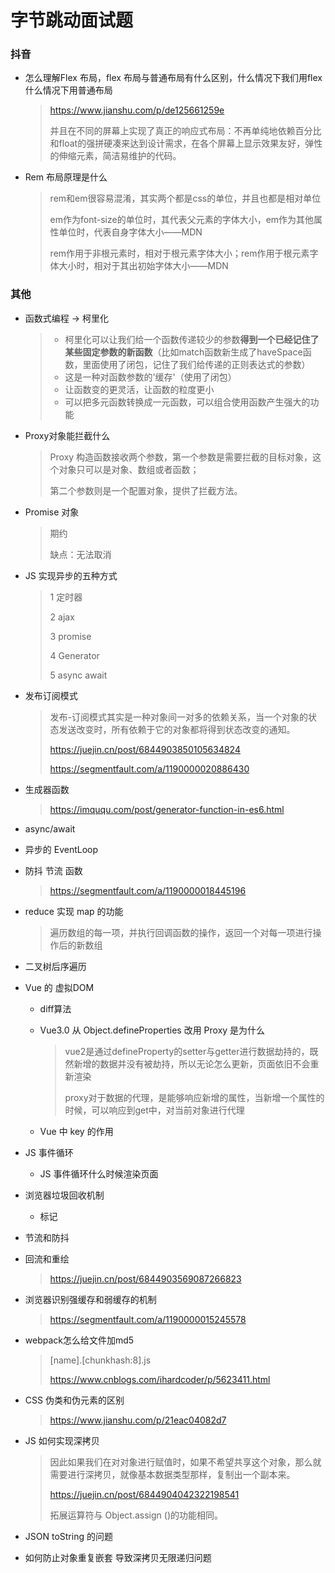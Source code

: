 # 字节跳动面试题

### 抖音

- 怎么理解Flex 布局，flex 布局与普通布局有什么区别，什么情况下我们用flex 什么情况下用普通布局

  > https://www.jianshu.com/p/de125661259e
  >
  > 并且在不同的屏幕上实现了真正的响应式布局：不再单纯地依赖百分比和float的强拼硬凑来达到设计需求，在各个屏幕上显示效果友好，弹性的伸缩元素，简洁易维护的代码。

- Rem 布局原理是什么

  > rem和em很容易混淆，其实两个都是css的单位，并且也都是相对单位
  >
  > em作为font-size的单位时，其代表父元素的字体大小，em作为其他属性单位时，代表自身字体大小——MDN
  >
  > rem作用于非根元素时，相对于根元素字体大小；rem作用于根元素字体大小时，相对于其出初始字体大小——MDN

### 其他

- 函数式编程 -> 柯里化

  > - 柯里化可以让我们给一个函数传递较少的参数**得到一个已经记住了某些固定参数的新函数**（比如match函数新生成了haveSpace函数，里面使用了闭包，记住了我们给传递的正则表达式的参数）
  > - 这是一种对函数参数的'缓存'（使用了闭包）
  > - 让函数变的更灵活，让函数的粒度更小
  > - 可以把多元函数转换成一元函数，可以组合使用函数产生强大的功能

- Proxy对象能拦截什么

  > Proxy 构造函数接收两个参数，第一个参数是需要拦截的目标对象，这个对象只可以是对象、数组或者函数；
  >
  > 第二个参数则是一个配置对象，提供了拦截方法。

- Promise 对象

  > 期约
  >
  > 缺点：无法取消

- JS 实现异步的五种方式

  > 1 定时器
  >
  > 2 ajax
  >
  > 3 promise
  >
  > 4 Generator
  >
  > 5 async await

- 发布订阅模式

  > 发布-订阅模式其实是一种对象间一对多的依赖关系，当一个对象的状态发送改变时，所有依赖于它的对象都将得到状态改变的通知。
  >
  > https://juejin.cn/post/6844903850105634824
  >
  > https://segmentfault.com/a/1190000020886430

- 生成器函数

  > https://imququ.com/post/generator-function-in-es6.html

- async/await

  > 

- 异步的 EventLoop

  > 

- 防抖 节流 函数

  > https://segmentfault.com/a/1190000018445196

- reduce 实现 map 的功能

  > 遍历数组的每一项，并执行回调函数的操作，返回一个对每一项进行操作后的新数组

- 二叉树后序遍历

- Vue 的 虚拟DOM

  - diff算法

  - Vue3.0 从 Object.defineProperties 改用 Proxy 是为什么

    > vue2是通过defineProperty的setter与getter进行数据劫持的，既然新增的数据并没有被劫持，所以无论怎么更新，页面依旧不会重新渲染
    >
    > proxy对于数据的代理，是能够响应新增的属性，当新增一个属性的时候，可以响应到get中，对当前对象进行代理

  - Vue 中 key 的作用

- JS 事件循环

  - JS 事件循环什么时候渲染页面

- 浏览器垃圾回收机制

  - 标记

- 节流和防抖

- 回流和重绘

  > https://juejin.cn/post/6844903569087266823

- 浏览器识别强缓存和弱缓存的机制

  > https://segmentfault.com/a/1190000015245578

- webpack怎么给文件加md5

  > [name].[chunkhash:8].js
  >
  > https://www.cnblogs.com/ihardcoder/p/5623411.html

- CSS 伪类和伪元素的区别

  > https://www.jianshu.com/p/21eac04082d7

- JS 如何实现深拷贝

  > 因此如果我们在对对象进行赋值时，如果不希望共享这个对象，那么就需要进行深拷贝，就像基本数据类型那样，复制出一个副本来。
  >
  > https://juejin.cn/post/6844904042322198541
  >
  > 拓展运算符与 Object.assign ()的功能相同。

- JSON toString 的问题

- 如何防止对象重复嵌套 导致深拷贝无限递归问题